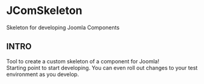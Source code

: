 # JComSkeleton
Skeleton for developing Joomla Components

## INTRO

Tool to create a custom skeleton of a component for Joomla!  
Starting point to start developing.
You can even roll out changes to your test environment as you develop.
